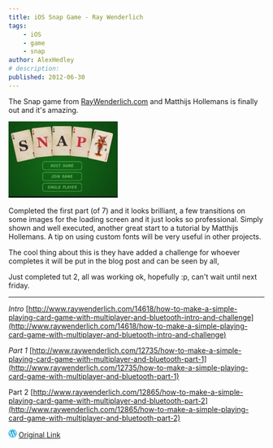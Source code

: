 ```yaml
---
title: iOS Snap Game - Ray Wenderlich
tags:
    - iOS
    - game
    - snap
author: AlexHedley
# description: 
published: 2012-06-30
---
```


The Snap game from [RayWenderlich.com](http://www.RayWenderlich.com) and Matthijs Hollemans is finally out and it's amazing.

[![20120630-072609.jpg](images/20120630-072609.jpg)](http://alexhedley.files.wordpress.com/2012/06/20120630-072609.jpg)

Completed the first part (of 7) and it looks brilliant, a few transitions on some images for the loading screen and it just looks so professional. Simply shown and well executed, another great start to a tutorial by Matthijs Hollemans. A tip on using custom fonts will be very useful in other projects.

The cool thing about this is they have added a challenge for whoever completes it will be put in the blog post and can be seen by all,

Just completed tut 2, all was working ok, hopefully :p, can't wait until next friday.

* * *

_Intro_ [http://www.raywenderlich.com/14618/how-to-make-a-simple-playing-card-game-with-multiplayer-and-bluetooth-intro-and-challenge](http://www.raywenderlich.com/14618/how-to-make-a-simple-playing-card-game-with-multiplayer-and-bluetooth-intro-and-challenge)

_Part 1_ [http://www.raywenderlich.com/12735/how-to-make-a-simple-playing-card-game-with-multiplayer-and-bluetooth-part-1](http://www.raywenderlich.com/12735/how-to-make-a-simple-playing-card-game-with-multiplayer-and-bluetooth-part-1)

Part 2 [http://www.raywenderlich.com/12865/how-to-make-a-simple-playing-card-game-with-multiplayer-and-bluetooth-part-2](http://www.raywenderlich.com/12865/how-to-make-a-simple-playing-card-game-with-multiplayer-and-bluetooth-part-2)

![Wordpress](../images/wordpress.png "Wordpress") [Original Link](https://alexhedley.wordpress.com/2012/06/30/ios-snap-game-ray-wenderlich/)
